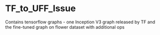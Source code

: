 # TF_to_UFF_Issue
Contains tensorflow graphs - one Inception V3 graph released by TF and the fine-tuned graph on flower dataset with additional ops
